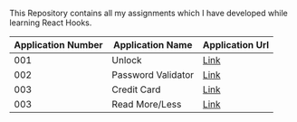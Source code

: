This Repository contains all my assignments which I have developed while learning React Hooks.

| Application Number | Application Name                | Application Url                            |
| -------------- | ---------------------------| --------------------------------------------------- |
| 001            | Unlock             | [Link](http://bvreacthooks01.ccbp.tech)               |
| 002            | Password Validator | [Link](http://bvreacthooks02.ccbp.tech)               |
| 003            | Credit Card        | [Link](http://bvreacthooks03.ccbp.tech)               |
| 003            | Read More/Less     | [Link](http://bvreacthooks04.ccbp.tech)               |

